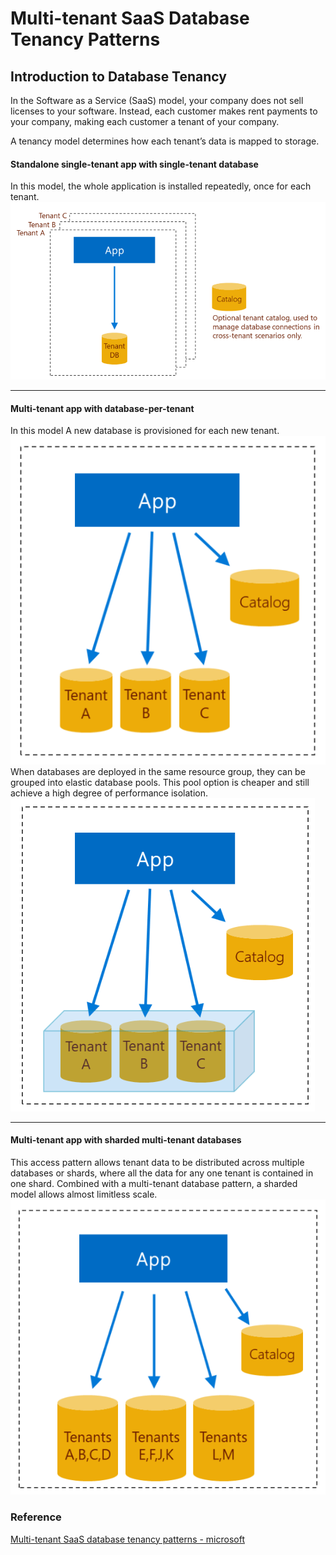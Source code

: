 # Multi-tenant SaaS Database Tenancy Patterns

## Introduction to Database Tenancy
In the Software as a Service (SaaS) model, your company does not sell licenses to your software. Instead, each customer makes rent payments to your company, making each customer a tenant of your company.

A tenancy model determines how each tenant’s data is mapped to storage.

#### Standalone single-tenant app with single-tenant database
In this model, the whole application is installed repeatedly, once for each tenant.
<img src="doc/img/saas-standalone-app-single-tenant-database-11.png">
 
<hr>

#### Multi-tenant app with database-per-tenant
In this model A new database is provisioned for each new tenant. 
<img src="doc/img/saas-multi-tenant-app-database-per-tenant-13.png">
When databases are deployed in the same resource group, they can be grouped into elastic database pools. This pool option is cheaper and still achieve a high degree of performance isolation.
<img src="doc/img/saas-multi-tenant-app-database-per-tenant-pool-15.png">

<hr>

#### Multi-tenant app with sharded multi-tenant databases
This access pattern allows tenant data to be distributed across multiple databases or shards, where all the data for any one tenant is contained in one shard. Combined with a multi-tenant database pattern, a sharded model allows almost limitless scale.
<img src="doc/img/saas-multi-tenant-app-sharded-multi-tenant-databases-17.png">



### Reference 
[Multi-tenant SaaS database tenancy patterns - microsoft](https://docs.microsoft.com/en-us/azure/sql-database/saas-tenancy-app-design-patterns)